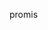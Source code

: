 <!--
 * @Author: SHUO
 * @Date: 2022-06-09 20:19:18
 * @LastEditors: SHUO
 * @LastEditTime: 2022-06-09 20:19:21
 * @FilePath: /doc/docs/front-end/JavaScript/promis.md
 * @Description:
 *
-->

promis
